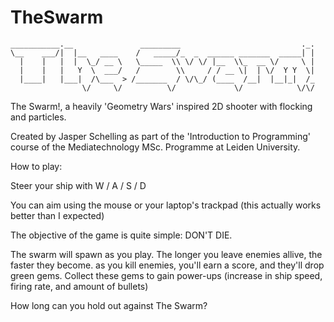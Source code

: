 TheSwarm
========

	___________.__               _________                           ._.
	\__    ___/|  |__   ____    /   _____/_  _  ______ _______  _____| |
	  |    |   |  |  \_/ __ \   \_____  \\ \/ \/ |__  \\_  __ \/     \ |
	  |    |   |   Y  \  ___/   /        \\     / / __ \|  | \/  Y Y  \|
	  |____|   |___|  /\___  > /_______  / \/\_/ (____  /__|  |__|_|  /_
	                \/     \/          \/             \/            \/\/

The Swarm!, a heavily 'Geometry Wars' inspired 2D shooter with flocking and particles.
 
Created by Jasper Schelling as part of the 'Introduction to Programming' course of the Mediatechnology MSc. Programme at Leiden University.

How to play:

Steer your ship with W / A / S / D

You can aim using the mouse or your laptop's trackpad (this actually works better than I expected)

The objective of the game is quite simple: DON'T DIE.

The swarm will spawn as you play. The longer you leave enemies allive, the faster they become.
as you kill enemies, you'll earn a score, and they'll drop green gems. Collect these gems to gain
power-ups (increase in ship speed, firing rate, and amount of bullets)

How long can you hold out against The Swarm?

